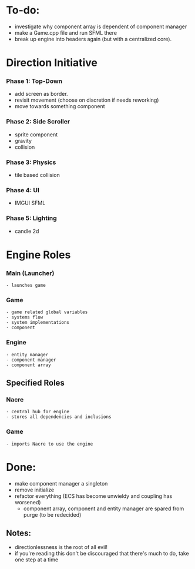 # To-do:
- investigate why component array is dependent of component manager
- make a Game.cpp file and run SFML there
- break up engine into headers again (but with a centralized core).

# Direction Initiative

### Phase 1: Top-Down
- add screen as border.
- revisit movement (choose on discretion if needs reworking)
- move towards something component

### Phase 2: Side Scroller
- sprite component
- gravity
- collision

### Phase 3: Physics
- tile based collision

### Phase 4: UI
- IMGUI SFML

### Phase 5: Lighting
- candle 2d

# Engine Roles
### Main (Launcher)
	- launches game
### Game
	- game related global variables
	- systems flow
	- system implementations
	- component
### Engine
	- entity manager
	- component manager
	- component array

## Specified Roles
### Nacre
	- central hub for engine
	- stores all dependencies and inclusions
### Game
	- imports Nacre to use the engine


# Done:
- make component manager a singleton
- remove initialize
- refactor everything (ECS has become unwieldy and coupling has worsened)
	- component array, component and entity manager are spared from purge (to be redecided)

## Notes:
- directionlessness is the root of all evil!
- if you're reading this don't be discouraged that there's much to do, take one step at a time
